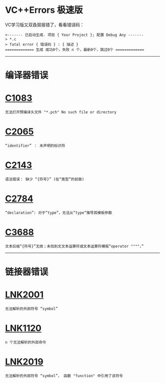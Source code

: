 # VC++Errors 极速版
 VC学习版又双叒叕报错了，看看错误码：

``` 
>------- 已启动生成. 项目 { Your Project }; 配置 Debug Any -------
> *.c
> fatal error { 错误码 } : { 描述 }
============= 生成 成功0个，失败 n 个，最新0个，跳过0个 =============
```

---
# 编译器错误
# [C1083](./C1083/README.md)
```
无法打开预编译头文件 "*.pch" No such file or directory
```

# [C2065](./C2065/README.md)
```
“identifier” ： 未声明的标识符
```

# [C2143](./C2143/README.md)
```
语法错误： 缺少 “{符号}” (在“类型”的前面)
```

# [C2784](./C2784/README.md)
```
“declaration”: 对于“type”，无法从“type”推导其模板参数
```

# [C3688](./C3688/README.md)
```
文本后缀“{符号}”无效；未找到文文本运算符或文本运算符模板“operator """"，”
```

---
# 链接器错误
# [LNK2001](./LNK2001/README.md)
```
无法解析的外部符号 “symbol”
```

# [LNK1120](./LNK1120/README.md)
```
n 个无法解析的外部命令
```
# [LNK2019](./LNK2019/README.md)
```
无法解析的外部符号 “symbol”， 函数 "function" 中引用了该符号
```



